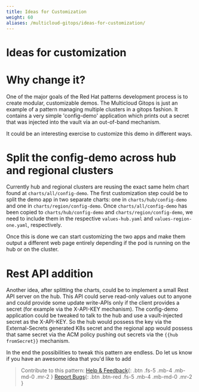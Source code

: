 ```yaml
---
title: Ideas for Customization
weight: 60
aliases: /multicloud-gitops/ideas-for-customization/
---
```


# Ideas for customization

# Why change it?

One of the major goals of the Red Hat patterns development process is to create modular, customizable demos. The Multicloud Gitops is just an example of a pattern managing multiple clusters in a gitops fashion. It contains a very simple 'config-demo' application which prints out a secret that was injected into the vault via an out-of-band mechanism.

It could be an interesting exercise to customize this demo in different ways.

# Split the config-demo across hub and regional clusters

Currently hub and regional clusters are reusing the exact same helm chart found at `charts/all/config-demo`. The first customization step could be to split the demo app in two separate charts: one in `charts/hub/config-demo` and one in `charts/region/config-demo`. Once `charts/all/config-demo` has been copied to `charts/hub/config-demo` and `charts/region/config-demo`, we need to include them in the respective `values-hub.yaml` and `values-region-one.yaml`, respectively.

Once this is done we can start customizing the two apps and make them output a different web page entirely depending if the pod is running on the hub or on the cluster.

# Rest API addition

Another idea, after splitting the charts, could be to implement a small Rest API server on the hub. This API could serve read-only values out to anyone and could provide some update write-APIs only if the client provides a secret (for example via the X-API-KEY mechanism). The config-demo application could be tweaked to talk to the hub and use a vault-injected secret as the X-API-KEY. So the hub would possess the key via the External-Secrets generated K8s secret and the regional app would possess that same secret via the ACM policy pushing out secrets via the `{{hub fromSecret}}` mechanism.

In the end the possibilities to tweak this pattern are endless. Do let us know if you have an awesome idea that you'd like to add

>Contribute to this pattern:
[Help & Feedback](https://groups.google.com/g/validatedpatterns){: .btn .fs-5 .mb-4 .mb-md-0 .mr-2 }
[Report Bugs](https://github.com/validatedpatterns/multicloud-gitops/issues){: .btn .btn-red .fs-5 .mb-4 .mb-md-0 .mr-2 }
